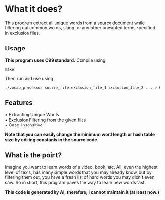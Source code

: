 # What it does?
This program extract all unique words from a source document while filtering out common words, slang, or any other unwanted terms specified in exclusion files.
## Usage
**This program uses C99 standard.**
Compile using
```c
make
```
Then run and use using
```bash
./vocab_processor source_file exclusion_file_1 exclusion_file_2 ... > Output
```
## Features
• Extracting Unique Words  
• Exclusion Filtering from the given files  
• Case-Insensitive

**Note that you can easily change the minimum word length or hash table size by editing constants in the source code.**

## What is the point?
Imagine you want to learn words of a video, book, etc. All, even the highest level of texts, has many simple words that you may already know, but by filtering them out, you have a fresh list of hard words you may didn't even saw. So in short, this program paves the way to learn new words fast.

**This code is generated by AI, therefore, I cannot maintain it (at least now.)**
